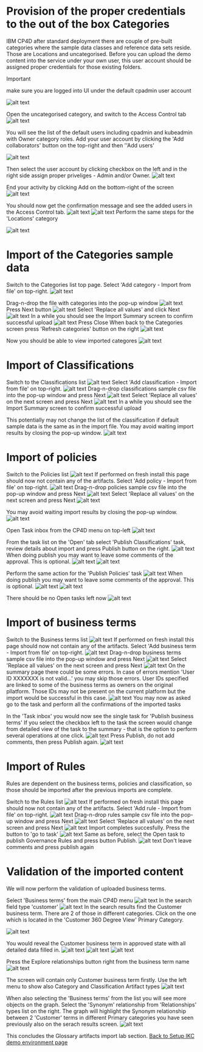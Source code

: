 # Provision of the proper credentials to the out of the box Categories

IBM CP4D after standard deployment there are couple of pre-built categories where the sample data classes and reference data sets reside. Those are Locations and uncategorised. Before you can upload the demo content into the service under your own user, this user account should be assigned proper credentials for those existing folders.

> [!IMPORTANT]
> make sure you are logged into UI under the default cpadmin user account

![alt text](/images/import_glossary.png)

Open the uncategorised category, and switch to the Access Control tab
![alt text](/images/import_glossary-1.png)

Уou will see the list of the default users including cpadmin and kubeadmin with Owner category roles. Add your user account by clicking the 'Add collaborators' button on the top-right and then ''Add users'

![alt text](/images/import_glossary-2.png)

Then select the user account by clicking checkbox on the left and in the right side assign proper priveliges - Admin and/or Owner.
![alt text](/images/import_glossary-3.png)

End your activity by clicking Add on the bottom-right of the screen
![alt text](/images/import_glossary-4.png)

You should now get the confirmation message and see the added users in the Access Control tab.
![alt text](/images/import_glossary-5.png)
![alt text](/images/import_glossary-6.png)
Perform the same steps for the 'Locations' category

![alt text](/images/import_glossary-7.png)

# Import of the Categories sample data

Switch to the Categories list top page. Select 'Add category - Import from file' on top-right.
![alt text](/images/import_glossary-8.png)

Drag-n-drop the file with categories into the pop-up window
![alt text](/images/import_glossary-9.png)
Press Next button
![alt text](/images/import_glossary-10.png)
Select 'Replace all values' and click Next
![alt text](/images/import_glossary-11.png)
In a while you should see the Import Summary screen to confirm successful upload
![alt text](/images/import_glossary-12.png)
Press Close
When back to the Categories screen press 'Refresh categories' button on the right
![alt text](/images/import_glossary-13.png)

Now you should be able to view imported categores
![alt text](/images/import_glossary-14.png)

# Import of Classifications

Switch to the Classifications list
![alt text](/images/import_glossary-15.png)
Select 'Add classification - Import from file' on top-right.
![alt text](/images/import_glossary-16.png)
Drag-n-drop classifications sample csv file into the pop-up window and press Next
![alt text](/images/import_glossary-17.png)
Select 'Replace all values' on the next screen and press Next
![alt text](/images/import_glossary-18.png)
In a while you should see the Import Summary screen to confirm successful upload

This potentially may not change the list of the classification if default sample data is the same as in the import file.
You may avoid waiting import results by closing the pop-up window.
![alt text](/images/import_glossary-29.png)

# Import of policies

Switch to the Policies list
![alt text](/images/import_glossary-24.png)
If performed on fresh install this page should now not contain any of the artifacts.
Select 'Add policy - Import from file' on top-right.
![alt text](/images/import_glossary-25.png)
Drag-n-drop policies sample csv file into the pop-up window and press Next
![alt text](/images/import_glossary-26.png)
Select 'Replace all values' on the next screen and press Next
![alt text](/images/import_glossary-27.png)

You may avoid waiting import results by closing the pop-up window.
![alt text](/images/import_glossary-28.png)

Open Task inbox from the CP4D menu on top-left
![alt text](/images/import_glossary-30.png)

From the task list on the 'Open' tab select 'Publish Classifications' task, review details about import and press Publish button on the right.
![alt text](/images/import_glossary-31.png)
When doing publish you may want to leave some comments of the approval. This is optional.
![alt text](/images/import_glossary-34.png)
![alt text](/images/import_glossary-32.png)

Perform the same action for the 'Publish Policies' task
![alt text](/images/import_glossary-33.png)
When doing publish you may want to leave some comments of the approval. This is optional.
![alt text](/images/import_glossary-34.png)
![alt text](/images/import_glossary-35.png)

There should be no Open tasks left now
![alt text](/images/import_glossary-36.png)

# Import of business terms

Switch to the Business terms list
![alt text](/images/import_glossary-19.png)
If performed on fresh install this page should now not contain any of the artifacts.
Select 'Add business term - Import from file' on top-right.
![alt text](/images/import_glossary-20.png)
Drag-n-drop business terms sample csv file into the pop-up window and press Next
![alt text](/images/import_glossary-21.png)
Select 'Replace all values' on the next screen and press Next
![alt text](/images/import_glossary-22.png)
On the summary page there could be some errors. In case of errors mention 'User ID XXXXXXX is not valid...' you may skip those errors. User IDs specified are linked to some of the business terms as owners on the original pllatform. Those IDs may not be present on the current platform but the import would be successful in this case.
![alt text](/images/import_glossary-23.png)
You may now as asked go to the task and perform all the confirmations of the imported tasks

In the 'Task inbox' you would now see the single task for 'Publish business terms'
If you select the checkbox left to the task the screen would change from detailed view of the task to the summary - that is the option to perform several operations at one click.
![alt text](/images/import_glossary-37.png)
Press Publish, do not add comments, then press Publish again.
![alt text](/images/import_glossary-38.png)

# Import of Rules

Rules are dependent on the business terms, policies and classification, so those should be imported after the previous imports are complete.

Switch to the Rules list
![alt text](/images/import_glossary-39.png)
If performed on fresh install this page should now not contain any of the artifacts.
Select 'Add rule - Import from file' on top-right.
![alt text](/images/import_glossary-40.png)
Drag-n-drop rules sample csv file into the pop-up window and press Next
![alt text](/images/import_glossary-41.png)
Select 'Replace all values' on the next screen and press Next
![alt text](/images/import_glossary-42.png)
Import completes succesfully. Press the button to 'go to task'
![alt text](/images/import_glossary-43.png)
Same as before, select the Open task to publish Governance Rules and press button Publish.
![alt text](/images/import_glossary-44.png)
Don't leave comments and press publish again

# Validation of the imported content

We will now perform the validation of uploaded business terms.

Select 'Business terms' from the main CP4D menu
![alt text](/images/import_glossary-45.png)
In the search field type 'customer'
![alt text](/images/import_glossary-46.png)
In the search results find the Customer business term. There are 2 of those in different categories. Click on the one which is located in the 'Customer 360 Degree View' Primary Category.

![alt text](/images/import_glossary-47.png)

You would reveal the Customer business term in approved state with all detailed data filled in.
![alt text](/images/import_glossary-48.png)
![alt text](/images/import_glossary-49.png)
![alt text](/images/import_glossary-50.png)

Press the Explore relationships button right from the business term name
![alt text](/images/import_glossary-51.png)

The screen will contain only Customer business term firstly. Use the left menu to show also Category and Classification Artifact types
![alt text](/images/import_glossary-52.png)

When also selecting the 'Business terms' from the list you will see more objects on the graph. Select the 'Synonym' relationship from 'Relationships' types list on the right. The graph will highlight the Synonym relationship between 2 'Customer' terms in different Primary categories you have seen previously also on the serach results screen.
![alt text](/images/import_glossary-53.png)

This concludes the Glossary artifacts import lab section.
[Back to Setup IKC demo environment page](Setup%20WKC%20demo%20environment/WKC_demo_setup_general_steps.md)
